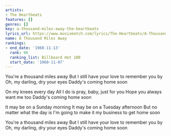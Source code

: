 ```yaml
---
artists:
- The Heartbeats
features: []
genres: []
key: a-thousand-miles-away-the-heartbeats
lyrics_url: https://www.musixmatch.com/lyrics/The-Heartbeats/A-Thousand-Miles-Away
name: A Thousand Miles Away
rankings:
- end_date: '1960-11-13'
  rank: 96
  ranking_list: Billboard Hot 100
  start_date: '1960-11-07'
---
```

You're a thousand miles away
But I still have your love to remember you by
Oh, my darling, dry your eyes
Daddy's coming home soon

On my knees every day
All I do is pray, baby, just for you
Hope you always want me too
Daddy's coming home soon

It may be on a Sunday morning
It may be on a Tuesday afternoon
But no matter what the day is
I'm going to make it my business to get home soon

You're a thousand miles away
But I still have your love to remember you by
Oh, my darling, dry your eyes
Daddy's coming home soon
